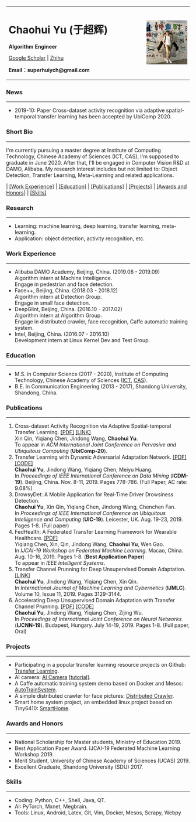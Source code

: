 <div>
<table border="0">
  <tr>
    <td width="75%">
      <h1>Chaohui Yu (于超辉)</h1>
      <p><b>Algorithm Engineer</b></p>
      <p><a href="https://scholar.google.com/citations?user=b1Q-k20AAAAJ&hl=en">Google Scholar</a>
         <a >|</a>
         <a href="https://www.zhihu.com/people/super-26-11">Zhihu</a>
      </p>
      <p><b>Email：superhuiych@gmail.com</b></p>
    </td>
    <td width="25%">
      <img src="/m.jpeg" width="100%">
    </td>
  </tr>
</table>
</div>

### News
---
- 2019-10: Paper Cross-dataset activity recognition via adaptive spatial-temporal transfer learning has been accepted by UbiComp 2020.

### Short Bio
---
I'm currently pursuing a master degree at Institute of Computing Technology, Chinese Academy of Sciences (ICT, CAS), I'm supposed to graduate in June 2020. After that, I'll be engaged in Computer Vision R&D at DAMO, Alibaba. My research interest includes but not limited to: Object Detection, Transfer Learning, Meta-Learning and related applications.

<p>
  <a [Research](#Research)</a>
  <a >|</a>
  <a href="">[Work Experience]</a>
  <a >|</a>
  <a href="">[Education]</a>
  <a >|</a>
  <a href="">[Publications]</a>
  <a >|</a>
  <a href="">[Projects]</a>
  <a >|</a>
  <a href="#Awards and Honors">[Awards and Honors]</a>
  <a >|</a>
  <a href="##Skills">[Skills]</a>
</p>

### Research
---
- Learning: machine learning, deep learning, transfer learning, meta-learning.
- Application: object detection, activity recognition, etc.

### Work Experience
---
- Alibaba DAMO Academy, Beijing, China. (2019.06 - 2019.09)  
  Algorithm intern at Machine Intelligence.  
  Engage in pedestrian and face detection.
- Face++, Beijing, China. (2018.03 - 2018.12)  
  Algorithm intern at Detection Group.  
  Engage in small face detection.
- DeepGlint, Beijing, China. (2016.10 - 2017.02)  
  Algorithm intern at Algorithm Group.  
  Engage in distributed crawler, face recognition, Caffe automatic training system.
- Intel, Beijing, China. (2016.07 - 2016.10)  
  Development intern at Linux Kernel Dev and Test Group.

### Education
---
- M.S. in Computer Science (2017 - 2020), Institute of Computing Technology, Chinese Academy of Sciences (<a href="http://english.ict.cas.cn/">ICT</a>, <a href="http://english.cas.cn/">CAS</a>).
- B.E. in Communication Engineering (2013 - 2017), Shandong University, Shandong, China.

### Publications
---
1. Cross-dataset Activity Recognition via Adaptive Spatial-temporal Transfer Learning. <a href="http://jd92.wang/assets/files/a20_ubicomp20.pdf">[PDF]</a>  <a href="https://dl.acm.org/doi/abs/10.1145/3369818">[LINK]</a>  
  Xin Qin, Yiqiang Chen, Jindong Wang, **Chaohui Yu**.  
  To appear in *ACM International Joint Conference on Pervasive and Ubiquitous Computing* (**UbiComp-20**).
2. Transfer Learning with Dynamic Adversarial Adaptation Network. <a href="https://arxiv.org/pdf/1909.08184.pdf">[PDF]</a>  <a href="https://github.com/jindongwang/transferlearning/blob/master/code/deep/DAAN/README.md">[CODE]</a>  
  **Chaohui Yu**, Jindong Wang, Yiqiang Chen, Meiyu Huang.  
  In *Proceedings of IEEE International Conference on Data Mining* (**ICDM-19**). Beijing, China. Nov. 8-11, 2019. Pages 778-786. (Full Paper, AC rate: 9.08%)
3. DrowsyDet: A Mobile Application for Real-Time Driver Drowsiness Detection.  
  **Chaohui Yu**, Xin Qin, Yiqiang Chen, Jindong Wang, Chenchen Fan.  
  In *Proceedings of IEEE International Conference on Ubiquitous Intelligence and Computing* (**UIC-19**). Leicester, UK. Aug. 19-23, 2019. Pages 1-8. (Full paper)
4. FedHealth: A Federated Transfer Learning Framework for Wearable Healthcare. <a href="https://arxiv.org/pdf/1907.09173.pdf">[PDF]</a>  
  Yiqiang Chen, Xin, Qin, Jindong Wang, **Chaohui Yu**, Wen Gao.  
  In *IJCAI-19 Workshop on Federated Machine Learning*. Macao, China. Aug. 10-16, 2019. Pages 1-8. (**Best Application Paper**)  
  To appear in *IEEE Intelligent Systems*.
5. Transfer Channel Prunning for Deep Unsupervised Domain Adaptation. <a href="http://link.springer.com/article/10.1007/s13042-019-01004-6">[LINK]</a>  
  **Chaohui Yu**, Jindong Wang, Yiqiang Chen, Xin Qin.  
  In *International Journal of Machine Learning and Cybernetics* (**IJMLC**). Volume 10, Issue 11, 2019. Pages 3129-3144.
6. Accelerating Deep Unsupervised Domain Adaptation with Transfer Channel Prunning. <a href="https://arxiv.org/pdf/1904.02654.pdf">[PDF]</a>  <a href="https://github.com/jindongwang/transferlearning/blob/master/code/deep/TCP/README.md">[CODE]</a>  
  **Chaohui Yu**, Jindong Wang, Yiqiang Chen, Zijing Wu.  
  In *Proceedings of International Joint Conference on Neural Networks* (**IJCNN-19**). Budapest, Hungary. July 14-19, 2019. Pages 1-8. (Full paper, Oral)

### Projects
---
- Participating in a popular transfer learning resource projects on Github: <a href="http://transferlearning.xyz/">Transfer Learning</a>.
- AI camera: <a href="https://github.com/Richardych/Android_caffe2_classification">AI Camera</a>  <a href="https://zhuanlan.zhihu.com/p/32342366">[tutorial]</a>.
- A Caffe automatic training system demo based on Docker and Mesos: <a href="https://github.com/Richardych/AutoTrainSystem/blob/master/README.md">AutoTrainSystem</a>.
- A simple distributed crawler for face pictures: <a href="https://github.com/Richardych/badoo_scrapy_splash_redis/blob/master/README.md">Distributed Crawler</a>.
- Smart home system project, an embedded linux project based on Tiny6410: <a href="https://github.com/Richardych/6410_SmartHomeSystem/blob/master/README.md">SmartHome</a>.

### Awards and Honors
---
- National Scholarship for Master students, Ministry of Education 2019.
- Best Application Paper Award. IJCAI-19 Federated Machine Learning Workshop 2019.
- Merit Student, University of Chinese Academy of Sciences (UCAS) 2019.
- Excellent Graduate, Shandong University (SDU) 2017.

### Skills
---
- Coding: Python, C++, Shell, Java, QT.
- AI: PyTorch, Mxnet, Megbrain.
- Tools: Linux, Android, Latex, Git, Vim, Docker, Mesos, Scrapy, Webpy

